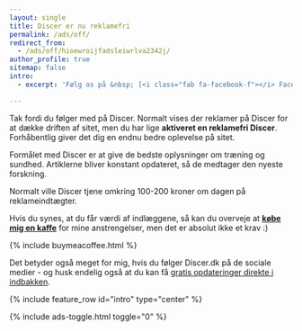 ```yaml
---
layout: single
title: Discer er nu reklamefri
permalink: /ads/off/
redirect_from:
  - /ads/off/hioewroijfadsleiwrlva2342j/
author_profile: true
sitemap: false
intro:
  - excerpt: 'Følg os på &nbsp; [<i class="fab fa-facebook-f"></i> Facebook](https://www.facebook.com/profile.php?id=100088882583481){: .btn .btn--facebook } og [<i class="fab fa-pinterest"></i> Pinterest](https://www.pinterest.dk/discerdk/){: .btn .btn--danger }'

---
```


Tak fordi du følger med på Discer. Normalt vises der reklamer på Discer for at dække driften af sitet, men du har lige **aktiveret en reklamefri Discer**. Forhåbentlig giver det dig en endnu bedre oplevelse på sitet.

Formålet med Discer er at give de bedste oplysninger om træning og sundhed. Artiklerne bliver konstant opdateret, så de medtager den nyeste forskning.

Normalt ville Discer tjene omkring 100-200 kroner om dagen på reklameindtægter.

Hvis du synes, at du får værdi af indlæggene, så kan du overveje at **[købe mig en kaffe](https://www.buymeacoffee.com/lsolesen)** for mine anstrengelser, men det er absolut ikke et krav :)

{% include buymeacoffee.html %}

Det betyder også meget for mig, hvis du følger Discer.dk på de sociale medier - og husk endelig også at du kan få [gratis opdateringer direkte i indbakken](/nyhedsbrev/).

{% include feature_row id="intro" type="center" %}

{% include ads-toggle.html toggle="0" %}

